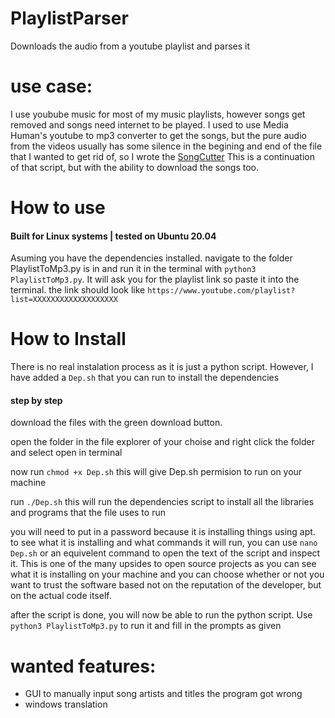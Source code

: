 # PlaylistParser
Downloads the audio from a youtube playlist and parses it

# use case: 
I use youbube music for most of my music playlists, however songs get removed and songs need internet to be played. 
I used to use Media Human's youtube to mp3 converter to get the songs, but the pure audio from the videos usually has some silence in the begining and end of the file that I wanted to get rid of, so I wrote the [SongCutter](https://github.com/OctoidGames/SongCutter)
This is a continuation of that script, but with the ability to download the songs too. 

# How to use
#### Built for Linux systems | tested on Ubuntu 20.04
Asuming you have the dependencies installed. navigate to the folder PlaylistToMp3.py is in and run it in the terminal with `python3 PlaylistToMp3.py`. It will ask you for the playlist link so paste it into the terminal. the link should look like `https://www.youtube.com/playlist?list=XXXXXXXXXXXXXXXXXXX`

# How to Install
There is no real instalation process as it is just a python script. However, I have added a `Dep.sh` that you can run to install the dependencies

#### step by step
download the files with the green download button.

open the folder in the file explorer of your choise and right click the folder and select open in terminal

now run `chmod +x Dep.sh` this will give Dep.sh permision to run on your machine 

run `./Dep.sh` this will run the dependencies script to install all the libraries and programs that the file uses to run

you will need to put in a password because it is installing things using apt. to see what it is installing and what commands it will run, you can use `nano Dep.sh` or an equivelent command to open the text of the script and inspect it. This is one of the many upsides to open source projects as you can see what it is installing on your machine and you can choose whether or not you want to trust the software based not on the reputation of the developer, but on the actual code itself.

after the script is done, you will now be able to run the python script. Use `python3 PlaylistToMp3.py` to run it and fill in the prompts as given

# wanted features:
* GUI to manually input song artists and titles the program got wrong
* windows translation
